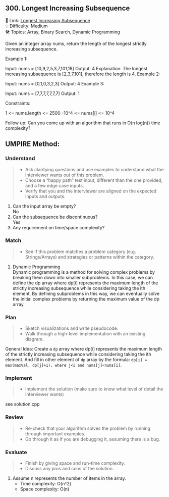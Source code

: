 ## 300. Longest Increasing Subsequence
🔗 Link: [Longest Increasing Subsequence](https://leetcode.com/problems/longest-increasing-subsequence/description/)  
💡 Difficulty: Medium  
🛠️ Topics: Array, Binary Search, Dynamic Programming

Given an integer array nums, return the length of the longest strictly increasing subsequence.


Example 1:

Input: nums = [10,9,2,5,3,7,101,18]
Output: 4
Explanation: The longest increasing subsequence is [2,3,7,101], therefore the length is 4.
Example 2:

Input: nums = [0,1,0,3,2,3]
Output: 4
Example 3:

Input: nums = [7,7,7,7,7,7,7]
Output: 1
 

Constraints:

1 <= nums.length <= 2500
-10^4 <= nums[i] <= 10^4
 

Follow up: Can you come up with an algorithm that runs in O(n log(n)) time complexity?
## UMPIRE Method:

### Understand
> - Ask clarifying questions and use examples to understand what the interviewer wants out of this problem.
> - Choose a “happy path” test input, different than the one provided, and a few edge case inputs.
> - Verify that you and the interviewer are aligned on the expected inputs and outputs.
1. Can the input array be empty?  
   No
3. Can the subsequence be discontinuous?  
   Yes
4. Any requirement on time/space complexity?  
### Match
> - See if this problem matches a problem category (e.g. Strings/Arrays) and strategies or patterns within the category.
1. Dynamic Programming  
   Dynamic programming is a method for solving complex problems by breaking them down into smaller subproblems. In this case, we can define the dp array where dp[i] represents the
   maximum length of the strictly increasing subsequence while considering taking the ith element. By defining subproblems in this way,  we can eventually solve the initial complex
   problems by returning the maximum value of the dp array.
### Plan
> - Sketch visualizations and write pseudocode.
> - Walk through a high-level implementation with an existing diagram.

General Idea: Create a `dp` array where dp[i] represents the maximum length of the strictly increasing subsequence while considering taking the ith element. And fill in other element of `dp` array by the formula: `dp[i] = max(maxVal, dp[j]+1), where j<i and nums[j]<nums[i]`. 

### Implement
> - Implement the solution (make sure to know what level of detail the interviewer wants)  

see solution.cpp
### Review
> - Re-check that your algorithm solves the problem by running through important examples.
> - Go through it as if you are debugging it, assuming there is a bug.
### Evaluate
> - Finish by giving space and run-time complexity.
> - Discuss any pros and cons of the solution.
1. Assume n represents the number of items in the array.
   - Time complexity: O(n^2)
   - Space complexity: O(n)

